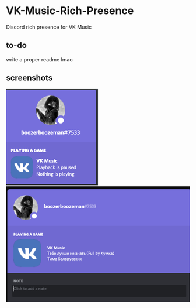 # VK-Music-Rich-Presence
Discord rich presence for VK Music

## to-do
write a proper readme lmao

## screenshots

![Test Image 1](weed.png)
<br>
![Test Image 2](weed2.png)
